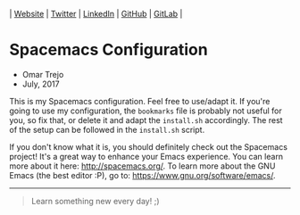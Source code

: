 
| [Website](https://www.otrenav.com) | [Twitter](https://www.twitter.com/otrenav) | [LinkedIn](https://www.linkedin.com/in/otrenav/) | [GitHub](https://github.com/otrenav) | [GitLab](https://gitlab.com/otrenav) |

# Spacemacs Configuration

- Omar Trejo
- July, 2017

This is my Spacemacs configuration. Feel free to use/adapt it. If you're going
to use my configuration, the `bookmarks` file is probably not useful for you, so
fix that, or delete it and adapt the `install.sh` accordingly. The rest of the
setup can be followed in the `install.sh` script.

If you don't know what it is, you should definitely check out the Spacemacs
project! It's a great way to enhance your Emacs experience. You can learn more
about it here: http://spacemacs.org/. To learn more about the GNU Emacs (the
best editor :P), go to: https://www.gnu.org/software/emacs/.

---

> Learn something new every day! ;)
